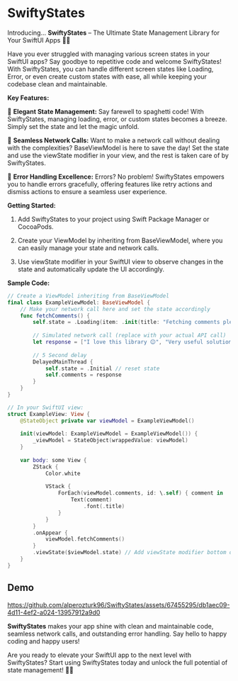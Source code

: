 # SwiftyStates

Introducing... **SwiftyStates** – The Ultimate State Management Library for Your SwiftUI Apps 🚀✨

Have you ever struggled with managing various screen states in your SwiftUI apps? Say goodbye to repetitive code and welcome SwiftyStates! With SwiftyStates, you can handle different screen states like Loading, Error, or even create custom states with ease, all while keeping your codebase clean and maintainable.

**Key Features:**

🌟 **Elegant State Management:** Say farewell to spaghetti code! With SwiftyStates, managing loading, error, or custom states becomes a breeze. Simply set the state and let the magic unfold.

🌟 **Seamless Network Calls:** Want to make a network call without dealing with the complexities? BaseViewModel is here to save the day! Set the state and use the viewState modifier in your view, and the rest is taken care of by SwiftyStates.

🌟 **Error Handling Excellence:** Errors? No problem! SwiftyStates empowers you to handle errors gracefully, offering features like retry actions and dismiss actions to ensure a seamless user experience.

**Getting Started:**

1. Add SwiftyStates to your project using Swift Package Manager or CocoaPods.

2. Create your ViewModel by inheriting from BaseViewModel, where you can easily manage your state and network calls.

3. Use viewState modifier in your SwiftUI view to observe changes in the state and automatically update the UI accordingly.

**Sample Code:**

```swift
// Create a ViewModel inheriting from BaseViewModel
final class ExampleViewModel: BaseViewModel {
    // Make your network call here and set the state accordingly
    func fetchComments() {
        self.state = .Loading(item: .init(title: "Fetching comments please wait..."))
        
        // Simulated network call (replace with your actual API call)
        let response = ["I love this library 😊", "Very useful solution 👏", "I ♥️ SwiftUI"]
        
        // 5 Second delay
        DelayedMainThread {
            self.state = .Initial // reset state
            self.comments = response
        }
    }
}

// In your SwiftUI view:
struct ExampleView: View {
    @StateObject private var viewModel = ExampleViewModel()
    
    init(viewModel: ExampleViewModel = ExampleViewModel()) {
        _viewModel = StateObject(wrappedValue: viewModel)
    }
    
    var body: some View {
        ZStack {
            Color.white
            
            VStack {
                ForEach(viewModel.comments, id: \.self) { comment in
                    Text(comment)
                        .font(.title)
                }
            }
        }
        .onAppear {
            viewModel.fetchComments()
        }
        .viewState($viewModel.state) // Add viewState modifier bottom of your view
    }
}
```

## Demo


https://github.com/alperozturk96/SwiftyStates/assets/67455295/db1aec09-4d11-4ef2-a024-13957912a9d0



**SwiftyStates** makes your app shine with clean and maintainable code, seamless network calls, and outstanding error handling. Say hello to happy coding and happy users!

Are you ready to elevate your SwiftUI app to the next level with SwiftyStates? Start using SwiftyStates today and unlock the full potential of state management! 🚀✨
